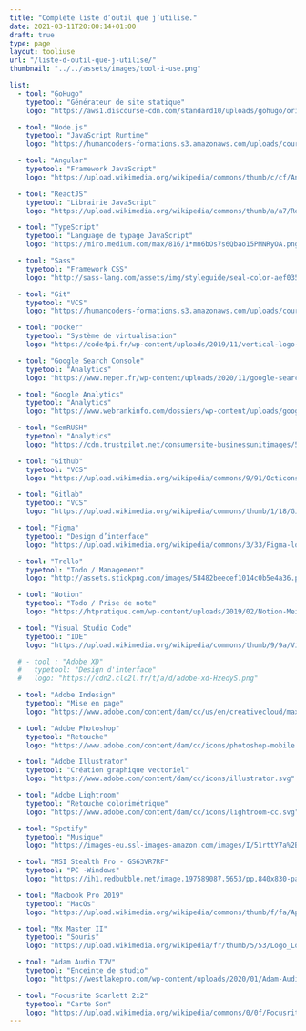 ```yaml
---
title: "Complète liste d’outil que j’utilise."
date: 2021-03-11T20:00:14+01:00
draft: true
type: page
layout: tooliuse
url: "/liste-d-outil-que-j-utilise/"
thumbnail: "../../assets/images/tool-i-use.png"

list:
  - tool: "GoHugo"
    typetool: "Générateur de site statique"
    logo: "https://aws1.discourse-cdn.com/standard10/uploads/gohugo/original/2X/b/b91c8ab3a3c1c8679127cf049b46fa919e9e0e5c.png"

  - tool: "Node.js"
    typetool: "JavaScript Runtime"
    logo: "https://humancoders-formations.s3.amazonaws.com/uploads/course/logo/14/thumb_formation-node-js.png"

  - tool: "Angular"
    typetool: "Framework JavaScript"
    logo: "https://upload.wikimedia.org/wikipedia/commons/thumb/c/cf/Angular_full_color_logo.svg/1200px-Angular_full_color_logo.svg.png"

  - tool: "ReactJS"
    typetool: "Librairie JavaScript"
    logo: "https://upload.wikimedia.org/wikipedia/commons/thumb/a/a7/React-icon.svg/1200px-React-icon.svg.png"

  - tool: "TypeScript"
    typetool: "Language de typage JavaScript"
    logo: "https://miro.medium.com/max/816/1*mn6bOs7s6Qbao15PMNRyOA.png"

  - tool: "Sass"
    typetool: "Framework CSS"
    logo: "http://sass-lang.com/assets/img/styleguide/seal-color-aef0354c.png"

  - tool: "Git"
    typetool: "VCS"
    logo: "https://humancoders-formations.s3.amazonaws.com/uploads/course/logo/10/formation-git.png"

  - tool: "Docker"
    typetool: "Système de virtualisation"
    logo: "https://code4pi.fr/wp-content/uploads/2019/11/vertical-logo-monochromatic-1.png"

  - tool: "Google Search Console"
    typetool: "Analytics"
    logo: "https://www.neper.fr/wp-content/uploads/2020/11/google-search-console.svg"

  - tool: "Google Analytics"
    typetool: "Analytics"
    logo: "https://www.webrankinfo.com/dossiers/wp-content/uploads/google-analytics-logo-2016.png"

  - tool: "SemRUSH"
    typetool: "Analytics"
    logo: "https://cdn.trustpilot.net/consumersite-businessunitimages/5489719400006400057c165c/profile-description/0x0.png"

  - tool: "Github"
    typetool: "VCS"
    logo: "https://upload.wikimedia.org/wikipedia/commons/9/91/Octicons-mark-github.svg"

  - tool: "Gitlab"
    typetool: "VCS"
    logo: "https://upload.wikimedia.org/wikipedia/commons/thumb/1/18/GitLab_Logo.svg/1108px-GitLab_Logo.svg.png"

  - tool: "Figma"
    typetool: "Design d’interface"
    logo: "https://upload.wikimedia.org/wikipedia/commons/3/33/Figma-logo.svg"

  - tool: "Trello"
    typetool: "Todo / Management"
    logo: "http://assets.stickpng.com/images/58482beecef1014c0b5e4a36.png"

  - tool: "Notion"
    typetool: "Todo / Prise de note"
    logo: "https://htpratique.com/wp-content/uploads/2019/02/Notion-Meilleures-applications-de-prise-de-notes.png"

  - tool: "Visual Studio Code"
    typetool: "IDE"
    logo: "https://upload.wikimedia.org/wikipedia/commons/thumb/9/9a/Visual_Studio_Code_1.35_icon.svg/1200px-Visual_Studio_Code_1.35_icon.svg.png"

  # - tool : "Adobe XD"
  #   typetool: "Design d'interface"
  #   logo: "https://cdn2.clc2l.fr/t/a/d/adobe-xd-HzedyS.png"

  - tool: "Adobe Indesign"
    typetool: "Mise en page"
    logo: "https://www.adobe.com/content/dam/cc/us/en/creativecloud/max2020/mnemonics/indesign.svg"

  - tool: "Adobe Photoshop"
    typetool: "Retouche"
    logo: "https://www.adobe.com/content/dam/cc/icons/photoshop-mobile.svg"

  - tool: "Adobe Illustrator"
    typetool: "Création graphique vectoriel"
    logo: "https://www.adobe.com/content/dam/cc/icons/illustrator.svg"

  - tool: "Adobe Lightroom"
    typetool: "Retouche colorimétrique"
    logo: "https://www.adobe.com/content/dam/cc/icons/lightroom-cc.svg"

  - tool: "Spotify"
    typetool: "Musique"
    logo: "https://images-eu.ssl-images-amazon.com/images/I/51rttY7a%2B9L.png"

  - tool: "MSI Stealth Pro - GS63VR7RF"
    typetool: "PC -Windows"
    logo: "https://ih1.redbubble.net/image.197589087.5653/pp,840x830-pad,1000x1000,f8f8f8.u2.jpg"

  - tool: "Macbook Pro 2019"
    typetool: "MacOs"
    logo: "https://upload.wikimedia.org/wikipedia/commons/thumb/f/fa/Apple_logo_black.svg/505px-Apple_logo_black.svg.png"

  - tool: "Mx Master II"
    typetool: "Souris"
    logo: "https://upload.wikimedia.org/wikipedia/fr/thumb/5/53/Logo_Logitech.svg/891px-Logo_Logitech.svg.png"

  - tool: "Adam Audio T7V"
    typetool: "Enceinte de studio"
    logo: "https://westlakepro.com/wp-content/uploads/2020/01/Adam-Audio-Dark-Logo.png"

  - tool: "Focusrite Scarlett 2i2"
    typetool: "Carte Son"
    logo: "https://upload.wikimedia.org/wikipedia/commons/0/0f/Focusrite_logo.jpg"
---
```

